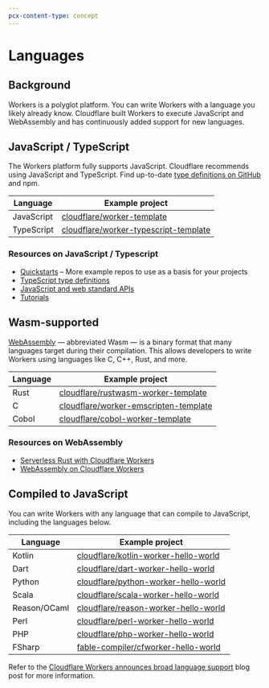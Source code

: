 ```yaml
---
pcx-content-type: concept
---
```


# Languages

## Background

Workers is a polyglot platform. You can write Workers with a language you likely already know. Cloudflare built Workers to execute JavaScript and WebAssembly and has continuously added support for new languages.

## JavaScript / TypeScript

The Workers platform fully supports JavaScript. Cloudflare recommends using JavaScript and TypeScript. Find up-to-date [type definitions on GitHub](https://github.com/cloudflare/workers-types) and npm.

<TableWrap>

| Language   | Example project                                                                                                         |
|------------|-------------------------------------------------------------------------------------------------------------------------|
| JavaScript | [cloudflare/worker-template](https://github.com/cloudflare/worker-template)                                             |
| TypeScript | [cloudflare/worker-typescript-template](https://github.com/cloudflare/worker-typescript-template)                       |

</TableWrap>

### Resources on JavaScript / Typescript

*   [Quickstarts](/get-started/quickstarts) – More example repos to use as a basis for your projects
*   [TypeScript type definitions](https://github.com/cloudflare/workers-types)
*   [JavaScript and web standard APIs](/runtime-apis/web-standards)
*   [Tutorials](/tutorials)

## Wasm-supported

[WebAssembly](https://webassembly.org/) — abbreviated Wasm — is a binary format that many languages target during their compilation. This allows developers to write Workers using languages like C, C++, Rust, and more.

<TableWrap>

| Language | Example project                                                                                   |
|----------|---------------------------------------------------------------------------------------------------|
| Rust     | [cloudflare/rustwasm-worker-template](https://github.com/cloudflare/rustwasm-worker-template)     |
| C        | [cloudflare/worker-emscripten-template](https://github.com/cloudflare/worker-emscripten-template) |
| Cobol    | [cloudflare/cobol-worker-template](https://github.com/cloudflare/cobol-worker-template)           |

</TableWrap>

### Resources on WebAssembly

*   [Serverless Rust with Cloudflare Workers](https://blog.cloudflare.com/cloudflare-workers-as-a-serverless-rust-platform/)
*   [WebAssembly on Cloudflare Workers](https://blog.cloudflare.com/webassembly-on-cloudflare-workers/)

## Compiled to JavaScript

You can write Workers with any language that can compile to JavaScript, including the languages below.

<TableWrap>

| Language     | Example project                                                                                 |
|--------------|-------------------------------------------------------------------------------------------------|
| Kotlin       | [cloudflare/kotlin-worker-hello-world](https://github.com/cloudflare/kotlin-worker-hello-world) |
| Dart         | [cloudflare/dart-worker-hello-world](https://github.com/cloudflare/dart-worker-hello-world)     |
| Python       | [cloudflare/python-worker-hello-world](https://github.com/cloudflare/python-worker-hello-world) |
| Scala        | [cloudflare/scala-worker-hello-world](https://github.com/cloudflare/scala-worker-hello-world)   |
| Reason/OCaml | [cloudflare/reason-worker-hello-world](https://github.com/cloudflare/reason-worker-hello-world) |
| Perl         | [cloudflare/perl-worker-hello-world](https://github.com/cloudflare/perl-worker-hello-world)     |
| PHP          | [cloudflare/php-worker-hello-world](https://github.com/cloudflare/php-worker-hello-world)       |
| FSharp       | [fable-compiler/cfworker-hello-world](https://github.com/fable-compiler/cfworker-hello-world)   |

</TableWrap>

Refer to the [Cloudflare Workers announces broad language support](https://blog.cloudflare.com/cloudflare-workers-announces-broad-language-support/) blog post for more information.
